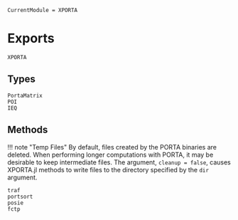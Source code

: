 ```@meta
CurrentModule = XPORTA
```
# Exports

```@docs
XPORTA
```

## Types

```@docs
PortaMatrix
POI
IEQ
```

## Methods

!!! note "Temp Files"
    By default, files created by the PORTA binaries are deleted. When performing
    longer computations with PORTA, it may be desirable to keep intermediate files.
    The argument, `cleanup = false`, causes XPORTA.jl methods to write files to
    the directory specified by the `dir` argument.

```@docs
traf
portsort
posie
fctp
```
